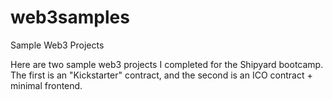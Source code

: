 # web3samples
Sample Web3 Projects

Here are two sample web3 projects I completed for the Shipyard bootcamp.
The first is an "Kickstarter" contract, and the second is an ICO contract + minimal frontend.
